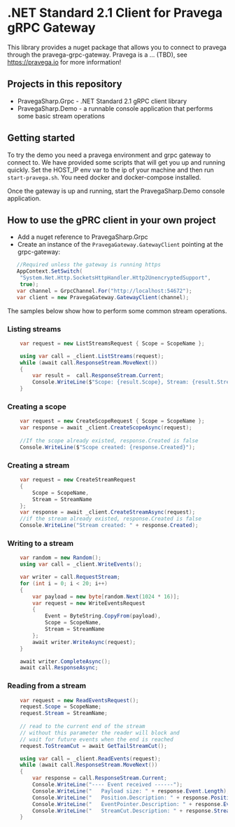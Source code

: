 # .NET Standard 2.1 Client for Pravega gRPC Gateway

This library provides a nuget package that allows you to connect to pravega through the pravega-grpc-gateway. Pravega is a ... (TBD), see https://pravega.io for more information!

## Projects in this repository
  * PravegaSharp.Grpc  - .NET Standard 2.1 gRPC client library
  * PravegaSharp.Demo  - a runnable console application that performs some basic stream operations

## Getting started
To try the demo you need a pravega environment and grpc gateway to connect to. We have provided some scripts that will get you up and running quickly. Set the HOST_IP env var to the ip of your machine and then run `start-pravega.sh`. You need docker and docker-compose installed.

Once the gateway is up and running, start the PravegaSharp.Demo console application.

## How to use the gPRC client in your own project

* Add a nuget reference to PravegaSharp.Grpc
* Create an instance of the `PravegaGateway.GatewayClient` pointing at the grpc-gateway:

```csharp
   //Required unless the gateway is running https 
   AppContext.SetSwitch(
    "System.Net.Http.SocketsHttpHandler.Http2UnencryptedSupport",
    true);
   var channel = GrpcChannel.For("http://localhost:54672");
   var client = new PravegaGateway.GatewayClient(channel);
```

The samples below show how to perform some common stream operations.

### Listing streams
```csharp
    var request = new ListStreamsRequest { Scope = ScopeName };

    using var call = _client.ListStreams(request);
    while (await call.ResponseStream.MoveNext())
    {
        var result =  call.ResponseStream.Current;
        Console.WriteLine($"Scope: {result.Scope}, Stream: {result.Stream}");
    }
```
### Creating a scope
```csharp
    var request = new CreateScopeRequest { Scope = ScopeName };
    var response = await _client.CreateScopeAsync(request);
    
    //If the scope already existed, response.Created is false
    Console.WriteLine($"Scope created: {response.Created}");
```

### Creating a stream
```csharp
    var request = new CreateStreamRequest
    {
        Scope = ScopeName,
        Stream = StreamName
    };
    var response = await _client.CreateStreamAsync(request);
    //if the stream already existed, response.Created is false
    Console.WriteLine("Stream created: " + response.Created);
```

### Writing to a stream
```csharp
    var random = new Random();
    using var call = _client.WriteEvents();

    var writer = call.RequestStream;
    for (int i = 0; i < 20; i++)
    {
        var payload = new byte[random.Next(1024 * 16)];
        var request = new WriteEventsRequest
        {
            Event = ByteString.CopyFrom(payload),
            Scope = ScopeName,
            Stream = StreamName
        };
        await writer.WriteAsync(request);
    }

    await writer.CompleteAsync();
    await call.ResponseAsync;
```

### Reading from a stream
```csharp
    var request = new ReadEventsRequest();
    request.Scope = ScopeName;
    request.Stream = StreamName;
    
    // read to the current end of the stream
    // without this parameter the reader will block and
    // wait for future events when the end is reached
    request.ToStreamCut = await GetTailStreamCut();

    using var call = _client.ReadEvents(request);
    while (await call.ResponseStream.MoveNext())
    {
        var response = call.ResponseStream.Current;
        Console.WriteLine("---- Event received ------");
        Console.WriteLine("   Payload size: " + response.Event.Length);
        Console.WriteLine("   Position.Description: " + response.Position.Description);
        Console.WriteLine("   EventPointer.Description: " + response.EventPointer.Description);
        Console.WriteLine("   StreamCut.Description: " + response.StreamCut.Description);
    }
```
